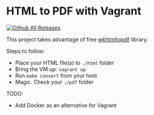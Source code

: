 # HTML to PDF with Vagrant
[![Github All Releases](https://img.shields.io/github/downloads/jakubigla/html-to-pdf-vagrant/total.svg)]()

This project takes advantage of free [wkhtmltopdf](http://wkhtmltopdf.org/) library.

Steps to follow:
  - Place your HTML file(s) to ```./html``` folder
  - Bring the VM up: ```vagrant up```
  - Run ```make convert``` from your host
  - Magic. Check your ```./pdf``` folder

TODO:
  - Add Docker as an alternative for Vagrant